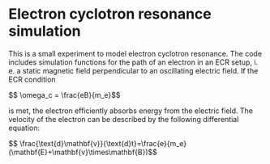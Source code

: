 # Electron cyclotron resonance simulation

This is a small experiment to model electron cyclotron resonance. The code includes simulation functions for the path of an electron in an  ECR setup, i. e. a static magnetic field perpendicular to an oscillating electric field. If the ECR condition
<p>
$$ \omega_c = \frac{eB}{m_e}$$
</p>
is met, the electron efficiently absorbs energy from the electric field.
The velocity of the electron can be described by the following differential equation:
<p>
$$ \frac{\text{d}\mathbf{v}}{\text{d}t}=\frac{e}{m_e}(\mathbf{E}+\mathbf{v}\times\mathbf{B})$$
</p>

